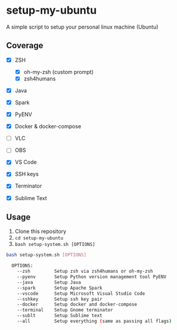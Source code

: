 # setup-my-ubuntu

A simple script to setup your personal linux machine (Ubuntu)

## Coverage

- [x] ZSH
  - [x] oh-my-zsh (custom prompt)
  - [x] zsh4humans
- [x] Java
- [x] Spark
- [x] PyENV
- [x] Docker & docker-compose
- [ ] VLC
- [ ] OBS
- [x] VS Code
- [x] SSH keys
- [x] Terminator
- [x] Sublime Text


## Usage
1. Clone this repository
2. `cd setup-my-ubuntu`
3. `bash setup-system.sh [OPTIONS]`

```bash
bash setup-system.sh [OPTIONS]

  OPTIONS:
    --zsh         Setup zsh via zsh4humans or oh-my-zsh
    --pyenv       Setup Python version management tool PyENV
    --java        Setup Java
    --spark       Setup Apache Spark
    --vscode      Setup Microsoft Visual Studio Code
    --sshkey      Setup ssh key pair
    --docker      Setup docker and docker-compose
    --terminal    Setup Gnome terminator
    --sublt       Setup Sublime text
    --all         Setup everything (same as passing all flags)
```

